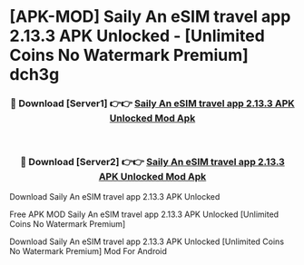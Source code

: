 # [APK-MOD] Saily  An eSIM travel app 2.13.3 APK Unlocked - [Unlimited Coins No Watermark Premium] dch3g



<div align="center">
<h3>🔴 Download [Server1] 👉👉 <a href="https://momento.my/?title=Saily__An_eSIM_travel_app_2.13.3_APK_Unlocked">Saily  An eSIM travel app 2.13.3 APK Unlocked Mod Apk</a></h3><br>

<h3>🔴 Download [Server2] 👉👉 <a href="https://momento.my/?title=Saily__An_eSIM_travel_app_2.13.3_APK_Unlocked">Saily  An eSIM travel app 2.13.3 APK Unlocked Mod Apk</a></h3>
</div>



Download Saily  An eSIM travel app 2.13.3 APK Unlocked 

Free APK MOD Saily  An eSIM travel app 2.13.3 APK Unlocked [Unlimited Coins No Watermark Premium]

Download Saily  An eSIM travel app 2.13.3 APK Unlocked [Unlimited Coins No Watermark Premium] Mod For Android
